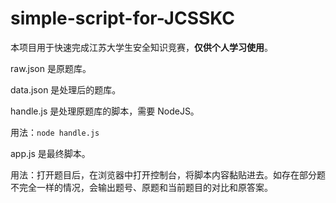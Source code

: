 # simple-script-for-JCSSKC

本项目用于快速完成江苏大学生安全知识竞赛，**仅供个人学习使用**。

raw.json 是原题库。

data.json 是处理后的题库。

handle.js 是处理原题库的脚本，需要 NodeJS。

用法：`node handle.js`

app.js 是最终脚本。

用法：打开题目后，在浏览器中打开控制台，将脚本内容黏贴进去。如存在部分题不完全一样的情况，会输出题号、原题和当前题目的对比和原答案。